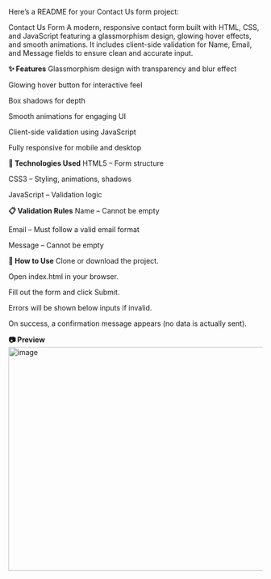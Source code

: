Here’s a README for your Contact Us form project:

Contact Us Form
A modern, responsive contact form built with HTML, CSS, and JavaScript featuring a glassmorphism design, glowing hover effects, and smooth animations. It includes client-side validation for Name, Email, and Message fields to ensure clean and accurate input.

**✨ Features**
Glassmorphism design with transparency and blur effect

Glowing hover button for interactive feel

Box shadows for depth

Smooth animations for engaging UI

Client-side validation using JavaScript

Fully responsive for mobile and desktop

**📂 Technologies Used**
HTML5 – Form structure

CSS3 – Styling, animations, shadows

JavaScript – Validation logic

**📋 Validation Rules**
Name – Cannot be empty

Email – Must follow a valid email format

Message – Cannot be empty

**🚀 How to Use**
Clone or download the project.

Open index.html in your browser.

Fill out the form and click Submit.

Errors will be shown below inputs if invalid.

On success, a confirmation message appears (no data is actually sent).

**📷 Preview**
<img width="952" height="443" alt="image" src="https://github.com/user-attachments/assets/ea196824-d408-49b8-8256-87ee3d6aec47" />
